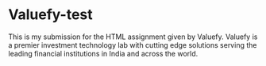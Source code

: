 # Valuefy-test

This is my submission for the HTML assignment given by Valuefy. Valuefy is a premier investment technology lab with cutting edge solutions serving the leading financial institutions in India and across the world.
